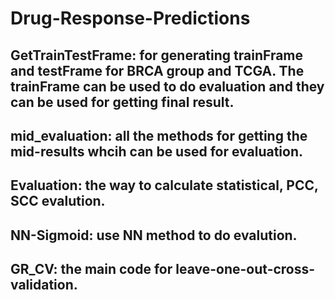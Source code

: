 # Drug-Response-Predictions

## GetTrainTestFrame: for generating trainFrame and testFrame for BRCA group and TCGA. The trainFrame can be used to do evaluation and they can be used for getting final result.

## mid_evaluation: all the methods for getting the mid-results whcih can be used for evaluation.

## Evaluation: the way to calculate statistical, PCC, SCC evalution.

## NN-Sigmoid: use NN method to do evalution.

## GR_CV: the main code for leave-one-out-cross-validation.
